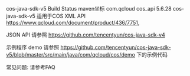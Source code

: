 cos-java-sdk-v5 Build Status
maven坐标
<dependency>
    <groupId>com.qcloud</groupId>
    <artifactId>cos_api</artifactId>
    <version>5.6.28</version>
</dependency>
cos-java-sdk-v5 适用于COS XML API https://www.qcloud.com/document/product/436/7751,

JSON API 请参照 https://github.com/tencentyun/cos-java-sdk-v4

示例程序 demo 请参照 https://github.com/tencentyun/cos-java-sdk-v5/blob/master/src/main/java/com/qcloud/cos/demo 下的示例代码

常见问题:
请参考FAQ

